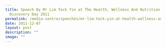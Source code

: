 ```yaml
---
title: Speech By Mr Lim Teck Yin at The Health, Wellness And Nutrition Cluster
  Discovery Day 2011
permalink: /media-centre/speeches/mr-lim-teck-yin-at-health-wellness-and-nutrition-cluster-discovery-day-2011/
date: 2011-12-07
layout: post
description: ""
image: ""
---
```

